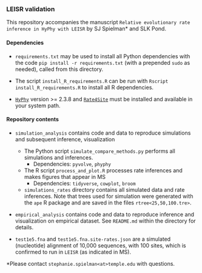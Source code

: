 ### LEISR validation

This repository accompanies the manuscript `Relative evolutionary rate inference in HyPhy with LEISR` by SJ Spielman\* and SLK Pond.

#### Dependencies

+ `requirements.txt` may be used to install all Python dependencies with the code `pip install -r requirements.txt` (with a prepended `sudo` as needed), called from this directory.

+ The script `install_R_requirements.R` can be run with `Rscript install_R_requirements.R` to install all R dependencies.

+ [`HyPhy`](http://hyphy.org) version >= 2.3.8 and [`Rate4Site`](https://www.tau.ac.il/~itaymay/cp/rate4site.html) must be installed and available in your system path.


#### Repository contents 

+ `simulation_analysis` contains code and data to reproduce simulations and subsequent inference, visualization
	+ The Python script `simulate_compare_methods.py` performs all simulations and inferences.
		+ Dependencies: `pyvolve`, `phyphy`
	+ The R script `process_and_plot.R` processes rate inferences and makes figures that appear in MS
		+ Dependencies: `tidyverse`, `cowplot`, `broom` 
	+ `simulations_rates` directory contains all simulated data and rate inferences. Note that trees used for simulation were generated with the `ape` R package and are saved in the files `rtree<25,50,100.tre>`.

+ `empirical_analysis` contains code and data to reproduce inference and visualization on empirical dataset. See `README.md` within the directory for details.

+ `test1e5.fna` and `test1e5.fna.site-rates.json` are a simulated (nucleotide) alignment of 10,000 sequences, with 100 sites, which is confirmed to run in `LEISR` (as indicated in MS). 



\*Please contact `stephanie.spielman<at>temple.edu` with questions.
